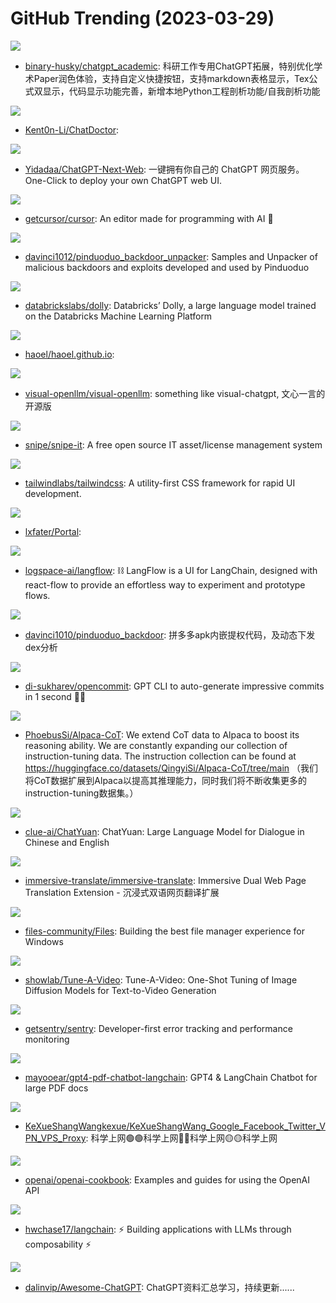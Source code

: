 # GitHub Trending (2023-03-29)

![](https://img.shields.io/badge/Python-New%203-green?style=flat-square&logo=appveyor)
- [binary-husky/chatgpt_academic](https://github.com/binary-husky/chatgpt_academic): 科研工作专用ChatGPT拓展，特别优化学术Paper润色体验，支持自定义快捷按钮，支持markdown表格显示，Tex公式双显示，代码显示功能完善，新增本地Python工程剖析功能/自我剖析功能

![](https://img.shields.io/badge/Python-New%20287-green?style=flat-square&logo=appveyor)
- [Kent0n-Li/ChatDoctor](https://github.com/Kent0n-Li/ChatDoctor): 

![](https://img.shields.io/badge/TypeScript-New%202-green?style=flat-square&logo=appveyor)
- [Yidadaa/ChatGPT-Next-Web](https://github.com/Yidadaa/ChatGPT-Next-Web): 一键拥有你自己的 ChatGPT 网页服务。 One-Click to deploy your own ChatGPT web UI.

![](https://img.shields.io/badge/TypeScript-New%202-green?style=flat-square&logo=appveyor)
- [getcursor/cursor](https://github.com/getcursor/cursor): An editor made for programming with AI 🤖

![](https://img.shields.io/badge/Java-New%2056-green?style=flat-square&logo=appveyor)
- [davinci1012/pinduoduo_backdoor_unpacker](https://github.com/davinci1012/pinduoduo_backdoor_unpacker): Samples and Unpacker of malicious backdoors and exploits developed and used by Pinduoduo

![](https://img.shields.io/badge/Python-New%20736-green?style=flat-square&logo=appveyor)
- [databrickslabs/dolly](https://github.com/databrickslabs/dolly): Databricks’ Dolly, a large language model trained on the Databricks Machine Learning Platform

![](https://img.shields.io/badge/Shell-New%20439-green?style=flat-square&logo=appveyor)
- [haoel/haoel.github.io](https://github.com/haoel/haoel.github.io): 

![](https://img.shields.io/badge/Python-New%2054-green?style=flat-square&logo=appveyor)
- [visual-openllm/visual-openllm](https://github.com/visual-openllm/visual-openllm): something like visual-chatgpt, 文心一言的开源版

![](https://img.shields.io/badge/PHP-New%208-green?style=flat-square&logo=appveyor)
- [snipe/snipe-it](https://github.com/snipe/snipe-it): A free open source IT asset/license management system

![](https://img.shields.io/badge/HTML-New%2055-green?style=flat-square&logo=appveyor)
- [tailwindlabs/tailwindcss](https://github.com/tailwindlabs/tailwindcss): A utility-first CSS framework for rapid UI development.

![](https://img.shields.io/badge/TypeScript-New%20191-green?style=flat-square&logo=appveyor)
- [lxfater/Portal](https://github.com/lxfater/Portal): 

![](https://img.shields.io/badge/TypeScript-New%20361-green?style=flat-square&logo=appveyor)
- [logspace-ai/langflow](https://github.com/logspace-ai/langflow): ⛓️ LangFlow is a UI for LangChain, designed with react-flow to provide an effortless way to experiment and prototype flows.

![](https://img.shields.io/badge/none-New%20102-green?style=flat-square&logo=appveyor)
- [davinci1010/pinduoduo_backdoor](https://github.com/davinci1010/pinduoduo_backdoor): 拼多多apk内嵌提权代码，及动态下发dex分析

![](https://img.shields.io/badge/TypeScript-New%20398-green?style=flat-square&logo=appveyor)
- [di-sukharev/opencommit](https://github.com/di-sukharev/opencommit): GPT CLI to auto-generate impressive commits in 1 second 🤯🔫

![](https://img.shields.io/badge/Python-New%2042-green?style=flat-square&logo=appveyor)
- [PhoebusSi/Alpaca-CoT](https://github.com/PhoebusSi/Alpaca-CoT): We extend CoT data to Alpaca to boost its reasoning ability. We are constantly expanding our collection of instruction-tuning data. The instruction collection can be found at https://huggingface.co/datasets/QingyiSi/Alpaca-CoT/tree/main （我们将CoT数据扩展到Alpaca以提高其推理能力，同时我们将不断收集更多的instruction-tuning数据集。）

![](https://img.shields.io/badge/Python-New%2065-green?style=flat-square&logo=appveyor)
- [clue-ai/ChatYuan](https://github.com/clue-ai/ChatYuan): ChatYuan: Large Language Model for Dialogue in Chinese and English

![](https://img.shields.io/badge/TypeScript-New%2085-green?style=flat-square&logo=appveyor)
- [immersive-translate/immersive-translate](https://github.com/immersive-translate/immersive-translate): Immersive Dual Web Page Translation Extension - 沉浸式双语网页翻译扩展

![](https://img.shields.io/badge/C%23-New%2020-green?style=flat-square&logo=appveyor)
- [files-community/Files](https://github.com/files-community/Files): Building the best file manager experience for Windows

![](https://img.shields.io/badge/Python-New%20169-green?style=flat-square&logo=appveyor)
- [showlab/Tune-A-Video](https://github.com/showlab/Tune-A-Video): Tune-A-Video: One-Shot Tuning of Image Diffusion Models for Text-to-Video Generation

![](https://img.shields.io/badge/Python-New%2013-green?style=flat-square&logo=appveyor)
- [getsentry/sentry](https://github.com/getsentry/sentry): Developer-first error tracking and performance monitoring

![](https://img.shields.io/badge/TypeScript-New%20435-green?style=flat-square&logo=appveyor)
- [mayooear/gpt4-pdf-chatbot-langchain](https://github.com/mayooear/gpt4-pdf-chatbot-langchain): GPT4 & LangChain Chatbot for large PDF docs

![](https://img.shields.io/badge/Python-New%2019-green?style=flat-square&logo=appveyor)
- [KeXueShangWangkexue/KeXueShangWang_Google_Facebook_Twitter_VPN_VPS_Proxy](https://github.com/KeXueShangWangkexue/KeXueShangWang_Google_Facebook_Twitter_VPN_VPS_Proxy): 科学上网🟢🟢科学上网🔴🔴科学上网🟡🟡科学上网

![](https://img.shields.io/badge/Jupyter%20Notebook-New%20376-green?style=flat-square&logo=appveyor)
- [openai/openai-cookbook](https://github.com/openai/openai-cookbook): Examples and guides for using the OpenAI API

![](https://img.shields.io/badge/Python-New%20703-green?style=flat-square&logo=appveyor)
- [hwchase17/langchain](https://github.com/hwchase17/langchain): ⚡ Building applications with LLMs through composability ⚡

![](https://img.shields.io/badge/none-New%20161-green?style=flat-square&logo=appveyor)
- [dalinvip/Awesome-ChatGPT](https://github.com/dalinvip/Awesome-ChatGPT): ChatGPT资料汇总学习，持续更新......


